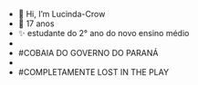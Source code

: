- 👋 Hi, I’m Lucinda-Crow
- 🌱 17 anos
- ✨ estudante do 2° ano do novo ensino médio
- 
- #COBAIA DO GOVERNO DO PARANÁ
- 
- #COMPLETAMENTE LOST IN THE PLAY 

<div id="header" align="center">
  <img https://media.giphy.com/media/Ll22OhMLAlVDb8UQWe/giphy.gif?cid=790b7611ccbkqdittsy3i1f4ftbuu34ezjvc658rxfelkdrz&ep=v1_stickers_search&rid=giphy.gif&ct=s "/>
</div>


<!---
Lucinda-Crow/Lucinda-Crow is a ✨ special ✨ repository because its `README.md` (this file) appears on your GitHub profile.
You can click the Preview link to take a look at your changes.
--->
